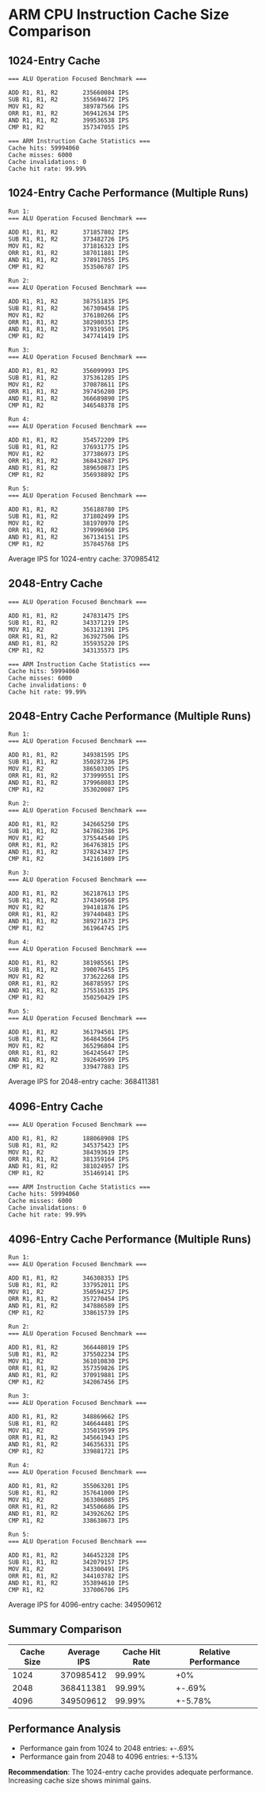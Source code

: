 # ARM CPU Instruction Cache Size Comparison

## 1024-Entry Cache
```
=== ALU Operation Focused Benchmark ===

ADD R1, R1, R2       235660084 IPS
SUB R1, R1, R2       355694672 IPS
MOV R1, R2           389787566 IPS
ORR R1, R1, R2       369412634 IPS
AND R1, R1, R2       399536538 IPS
CMP R1, R2           357347055 IPS

=== ARM Instruction Cache Statistics ===
Cache hits: 59994060
Cache misses: 6000
Cache invalidations: 0
Cache hit rate: 99.99%
```

## 1024-Entry Cache Performance (Multiple Runs)
```
Run 1:
=== ALU Operation Focused Benchmark ===

ADD R1, R1, R2       371857802 IPS
SUB R1, R1, R2       373482726 IPS
MOV R1, R2           371816323 IPS
ORR R1, R1, R2       387011881 IPS
AND R1, R1, R2       378917055 IPS
CMP R1, R2           353506787 IPS

Run 2:
=== ALU Operation Focused Benchmark ===

ADD R1, R1, R2       387551835 IPS
SUB R1, R1, R2       367309458 IPS
MOV R1, R2           376180266 IPS
ORR R1, R1, R2       382980353 IPS
AND R1, R1, R2       379319501 IPS
CMP R1, R2           347741419 IPS

Run 3:
=== ALU Operation Focused Benchmark ===

ADD R1, R1, R2       356099993 IPS
SUB R1, R1, R2       375361285 IPS
MOV R1, R2           370878611 IPS
ORR R1, R1, R2       397456280 IPS
AND R1, R1, R2       366689890 IPS
CMP R1, R2           346548378 IPS

Run 4:
=== ALU Operation Focused Benchmark ===

ADD R1, R1, R2       354572209 IPS
SUB R1, R1, R2       376931775 IPS
MOV R1, R2           377386973 IPS
ORR R1, R1, R2       368432687 IPS
AND R1, R1, R2       389650873 IPS
CMP R1, R2           356938892 IPS

Run 5:
=== ALU Operation Focused Benchmark ===

ADD R1, R1, R2       356188780 IPS
SUB R1, R1, R2       371802499 IPS
MOV R1, R2           381970970 IPS
ORR R1, R1, R2       379996960 IPS
AND R1, R1, R2       367134151 IPS
CMP R1, R2           357845768 IPS

```

Average IPS for 1024-entry cache: 370985412

## 2048-Entry Cache
```
=== ALU Operation Focused Benchmark ===

ADD R1, R1, R2       247831475 IPS
SUB R1, R1, R2       343371219 IPS
MOV R1, R2           363121391 IPS
ORR R1, R1, R2       363927506 IPS
AND R1, R1, R2       355935220 IPS
CMP R1, R2           343135573 IPS

=== ARM Instruction Cache Statistics ===
Cache hits: 59994060
Cache misses: 6000
Cache invalidations: 0
Cache hit rate: 99.99%
```

## 2048-Entry Cache Performance (Multiple Runs)
```
Run 1:
=== ALU Operation Focused Benchmark ===

ADD R1, R1, R2       349381595 IPS
SUB R1, R1, R2       350287236 IPS
MOV R1, R2           386503305 IPS
ORR R1, R1, R2       373999551 IPS
AND R1, R1, R2       379968083 IPS
CMP R1, R2           353020087 IPS

Run 2:
=== ALU Operation Focused Benchmark ===

ADD R1, R1, R2       342665250 IPS
SUB R1, R1, R2       347862386 IPS
MOV R1, R2           375544540 IPS
ORR R1, R1, R2       364763815 IPS
AND R1, R1, R2       378243437 IPS
CMP R1, R2           342161089 IPS

Run 3:
=== ALU Operation Focused Benchmark ===

ADD R1, R1, R2       362187613 IPS
SUB R1, R1, R2       374349568 IPS
MOV R1, R2           394181876 IPS
ORR R1, R1, R2       397440483 IPS
AND R1, R1, R2       389271673 IPS
CMP R1, R2           361964745 IPS

Run 4:
=== ALU Operation Focused Benchmark ===

ADD R1, R1, R2       381985561 IPS
SUB R1, R1, R2       390076455 IPS
MOV R1, R2           373622268 IPS
ORR R1, R1, R2       368785957 IPS
AND R1, R1, R2       375516335 IPS
CMP R1, R2           350250429 IPS

Run 5:
=== ALU Operation Focused Benchmark ===

ADD R1, R1, R2       361794501 IPS
SUB R1, R1, R2       364843664 IPS
MOV R1, R2           365296804 IPS
ORR R1, R1, R2       364245647 IPS
AND R1, R1, R2       392649599 IPS
CMP R1, R2           339477883 IPS

```

Average IPS for 2048-entry cache: 368411381

## 4096-Entry Cache
```
=== ALU Operation Focused Benchmark ===

ADD R1, R1, R2       188068908 IPS
SUB R1, R1, R2       345375423 IPS
MOV R1, R2           384393619 IPS
ORR R1, R1, R2       381359164 IPS
AND R1, R1, R2       381024957 IPS
CMP R1, R2           351469141 IPS

=== ARM Instruction Cache Statistics ===
Cache hits: 59994060
Cache misses: 6000
Cache invalidations: 0
Cache hit rate: 99.99%
```

## 4096-Entry Cache Performance (Multiple Runs)
```
Run 1:
=== ALU Operation Focused Benchmark ===

ADD R1, R1, R2       346308353 IPS
SUB R1, R1, R2       337952011 IPS
MOV R1, R2           350594257 IPS
ORR R1, R1, R2       357270454 IPS
AND R1, R1, R2       347886589 IPS
CMP R1, R2           338615739 IPS

Run 2:
=== ALU Operation Focused Benchmark ===

ADD R1, R1, R2       366448019 IPS
SUB R1, R1, R2       375502234 IPS
MOV R1, R2           361010830 IPS
ORR R1, R1, R2       357359826 IPS
AND R1, R1, R2       370919881 IPS
CMP R1, R2           342067456 IPS

Run 3:
=== ALU Operation Focused Benchmark ===

ADD R1, R1, R2       348869662 IPS
SUB R1, R1, R2       346644481 IPS
MOV R1, R2           335019599 IPS
ORR R1, R1, R2       345661943 IPS
AND R1, R1, R2       346356331 IPS
CMP R1, R2           339881721 IPS

Run 4:
=== ALU Operation Focused Benchmark ===

ADD R1, R1, R2       355063201 IPS
SUB R1, R1, R2       357641000 IPS
MOV R1, R2           363306085 IPS
ORR R1, R1, R2       345506686 IPS
AND R1, R1, R2       343926262 IPS
CMP R1, R2           338638673 IPS

Run 5:
=== ALU Operation Focused Benchmark ===

ADD R1, R1, R2       346452328 IPS
SUB R1, R1, R2       342079157 IPS
MOV R1, R2           343300491 IPS
ORR R1, R1, R2       344103782 IPS
AND R1, R1, R2       353894610 IPS
CMP R1, R2           337006706 IPS

```

Average IPS for 4096-entry cache: 349509612

## Summary Comparison

| Cache Size | Average IPS | Cache Hit Rate | Relative Performance |
|------------|-------------|----------------|----------------------|
| 1024 | 370985412 | 99.99% | +0% |
| 2048 | 368411381 | 99.99% | +-.69% |
| 4096 | 349509612 | 99.99% | +-5.78% |

## Performance Analysis

- Performance gain from 1024 to 2048 entries: +-.69%
- Performance gain from 2048 to 4096 entries: +-5.13%

**Recommendation**: The 1024-entry cache provides adequate performance. Increasing cache size shows minimal gains.
